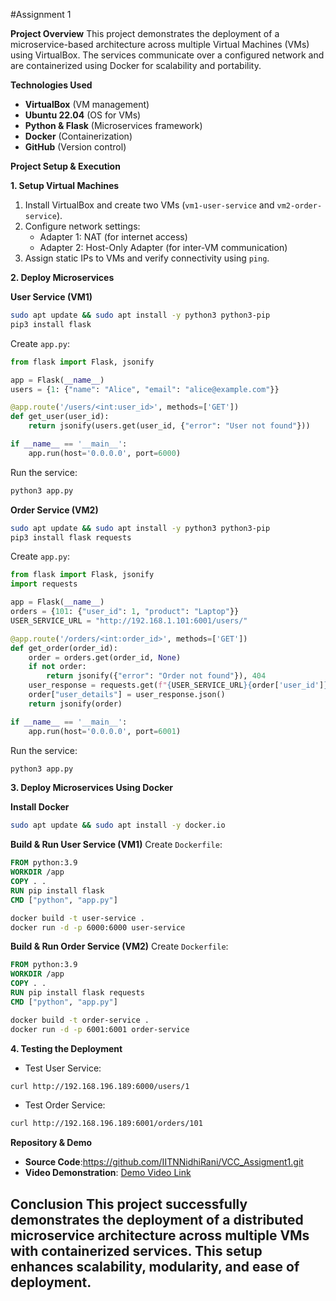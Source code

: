 #Assignment 1

**Project Overview**
This project demonstrates the deployment of a microservice-based architecture across multiple Virtual Machines (VMs) using VirtualBox. The services communicate over a configured network and are containerized using Docker for scalability and portability.

**Technologies Used**
- **VirtualBox** (VM management)
- **Ubuntu 22.04** (OS for VMs)
- **Python & Flask** (Microservices framework)
- **Docker** (Containerization)
- **GitHub** (Version control)

**Project Setup & Execution**

**1. Setup Virtual Machines**
1. Install VirtualBox and create two VMs (`vm1-user-service` and `vm2-order-service`).
2. Configure network settings: 
   - Adapter 1: NAT (for internet access)
   - Adapter 2: Host-Only Adapter (for inter-VM communication)
3. Assign static IPs to VMs and verify connectivity using `ping`.

**2. Deploy Microservices**

**User Service (VM1)**
```bash
sudo apt update && sudo apt install -y python3 python3-pip
pip3 install flask
```
Create `app.py`:
```python
from flask import Flask, jsonify

app = Flask(__name__)
users = {1: {"name": "Alice", "email": "alice@example.com"}}

@app.route('/users/<int:user_id>', methods=['GET'])
def get_user(user_id):
    return jsonify(users.get(user_id, {"error": "User not found"}))

if __name__ == '__main__':
    app.run(host='0.0.0.0', port=6000)
```
Run the service:
```bash
python3 app.py
```

**Order Service (VM2)**
```bash
sudo apt update && sudo apt install -y python3 python3-pip
pip3 install flask requests
```
Create `app.py`:
```python
from flask import Flask, jsonify
import requests

app = Flask(__name__)
orders = {101: {"user_id": 1, "product": "Laptop"}}
USER_SERVICE_URL = "http://192.168.1.101:6001/users/"

@app.route('/orders/<int:order_id>', methods=['GET'])
def get_order(order_id):
    order = orders.get(order_id, None)
    if not order:
        return jsonify({"error": "Order not found"}), 404
    user_response = requests.get(f"{USER_SERVICE_URL}{order['user_id']}")
    order["user_details"] = user_response.json()
    return jsonify(order)

if __name__ == '__main__':
    app.run(host='0.0.0.0', port=6001)
```
Run the service:
```bash
python3 app.py
```

**3. Deploy Microservices Using Docker**

**Install Docker**
```bash
sudo apt update && sudo apt install -y docker.io
```

**Build & Run User Service (VM1)**
Create `Dockerfile`:
```dockerfile
FROM python:3.9
WORKDIR /app
COPY . .
RUN pip install flask
CMD ["python", "app.py"]
```
```bash
docker build -t user-service .
docker run -d -p 6000:6000 user-service
```

**Build & Run Order Service (VM2)**
Create `Dockerfile`:
```dockerfile
FROM python:3.9
WORKDIR /app
COPY . .
RUN pip install flask requests
CMD ["python", "app.py"]
```
```bash
docker build -t order-service .
docker run -d -p 6001:6001 order-service
```

**4. Testing the Deployment**
- Test User Service:
```bash
curl http://192.168.196.189:6000/users/1
```
- Test Order Service:
```bash
curl http://192.168.196.189:6001/orders/101
```

**Repository & Demo**
- **Source Code**:https://github.com/IITNNidhiRani/VCC_Assigment1.git
- **Video Demonstration**: [Demo Video Link](https://your-demo-link.com)

**Conclusion**
This project successfully demonstrates the deployment of a distributed microservice architecture across multiple VMs with containerized services. This setup enhances scalability, modularity, and ease of deployment.
---
